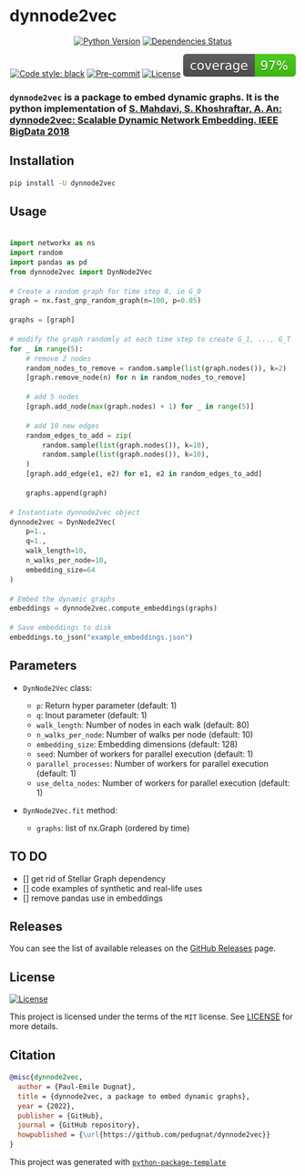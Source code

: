 # dynnode2vec

<div align="center">

[![Python Version](https://img.shields.io/pypi/pyversions/dynnode2vec.svg)](https://pypi.org/project/dynnode2vec/)
[![Dependencies Status](https://img.shields.io/badge/dependencies-up%20to%20date-brightgreen.svg)](https://github.com/pedugnat/dynnode2vec/pulls?utf8=%E2%9C%93&q=is%3Apr%20author%3Aapp%2Fdependabot)

[![Code style: black](https://img.shields.io/badge/code%20style-black-000000.svg)](https://github.com/psf/black)
[![Pre-commit](https://img.shields.io/badge/pre--commit-enabled-brightgreen?logo=pre-commit&logoColor=white)](https://github.com/pedugnat/dynnode2vec/blob/master/.pre-commit-config.yaml)
[![License](https://img.shields.io/badge/license-MIT-green)](./LICENSE)
![Coverage Report](assets/images/coverage.svg)

</div>

<h3>

**`dynnode2vec` is a package to embed dynamic graphs. It is the python implementation of [S. Mahdavi, S. Khoshraftar, A. An: dynnode2vec: Scalable Dynamic Network Embedding. IEEE BigData 2018](http://www.cs.yorku.ca/~aan/research/paper/dynnode2vec.pdf)**

</h3>

## Installation

```bash
pip install -U dynnode2vec
```

## Usage

```python

import networkx as ns
import random
import pandas as pd
from dynnode2vec import DynNode2Vec

# Create a random graph for time step 0, ie G_0
graph = nx.fast_gnp_random_graph(n=100, p=0.05)

graphs = [graph]

# modify the graph randomly at each time step to create G_1, ..., G_T
for _ in range(5):    
    # remove 2 nodes
    random_nodes_to_remove = random.sample(list(graph.nodes()), k=2)
    [graph.remove_node(n) for n in random_nodes_to_remove]

    # add 5 nodes
    [graph.add_node(max(graph.nodes) + 1) for _ in range(5)]

    # add 10 new edges
    random_edges_to_add = zip(
        random.sample(list(graph.nodes()), k=10), 
        random.sample(list(graph.nodes()), k=10),
    )
    [graph.add_edge(e1, e2) for e1, e2 in random_edges_to_add]
    
    graphs.append(graph)
    
# Instantiate dynnode2vec object
dynnode2vec = DynNode2Vec(
    p=1., 
    q=1., 
    walk_length=10, 
    n_walks_per_node=10, 
    embedding_size=64
)

# Embed the dynamic graphs
embeddings = dynnode2vec.compute_embeddings(graphs)

# Save embeddings to disk
embeddings.to_json("example_embeddings.json")
```

## Parameters
- `DynNode2Vec` class:
  - `p`: Return hyper parameter (default: 1)
  - `q`: Inout parameter (default: 1)
  - `walk_length`: Number of nodes in each walk (default: 80)
  - `n_walks_per_node`: Number of walks per node (default: 10)
  - `embedding_size`: Embedding dimensions (default: 128)
  - `seed`: Number of workers for parallel execution (default: 1)
  - `parallel_processes`: Number of workers for parallel execution (default: 1)
  - `use_delta_nodes`: Number of workers for parallel execution (default: 1)

- `DynNode2Vec.fit` method:
  - `graphs`: list of nx.Graph (ordered by time)

## TO DO 
- [] get rid of Stellar Graph dependency
- [] code examples of synthetic and real-life uses
- [] remove pandas use in embeddings 


## Releases

You can see the list of available releases on the [GitHub Releases](https://github.com/pedugnat/dynnode2vec/releases) page.

## License

[![License](https://img.shields.io/github/license/pedugnat/dynnode2vec)](https://github.com/pedugnat/dynnode2vec/blob/master/LICENSE)

This project is licensed under the terms of the `MIT` license. See [LICENSE](https://github.com/pedugnat/dynnode2vec/blob/master/LICENSE) for more details.

## Citation

```bibtex
@misc{dynnode2vec,
  author = {Paul-Emile Dugnat},
  title = {dynnode2vec, a package to embed dynamic graphs},
  year = {2022},
  publisher = {GitHub},
  journal = {GitHub repository},
  howpublished = {\url{https://github.com/pedugnat/dynnode2vec}}
}
```

This project was generated with [`python-package-template`](https://github.com/TezRomacH/python-package-template)
